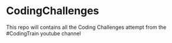 # CodingChallenges
This repo will contains all the Coding Challenges attempt from the #CodingTrain youtube channel
